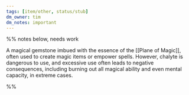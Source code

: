 ```yaml
---
tags: [item/other, status/stub]
dm_owner: tim
dm_notes: important
---
```


%% notes below, needs work

A magical gemstone imbued with the essence of the [[Plane of Magic]], often used to create magic items or empower spells. However, chalyte is dangerous to use, and excessive use often leads to negative consequences, including burning out all magical ability and even mental capacity, in extreme cases. 

%%